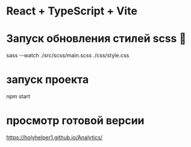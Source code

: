 # React + TypeScript + Vite

# Запуск обновления стилей scss 🔽
sass --watch ./src/scss/main.scss ./css/style.css

# запуск проекта
npm start

# просмотр готовой версии
https://holyhelper1.github.io/Analytics/
